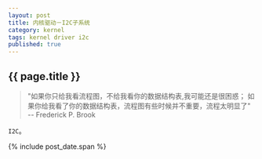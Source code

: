 ```yaml
---
layout: post
title: 内核驱动－I2C子系统
category: kernel
tags: kernel driver i2c
published: true
---
```


## {{ page.title }}

> "如果你只给我看流程图，不给我看你的数据结构表,我可能还是很困惑；
> 如果你给我看了你的数据结构表，流程图有些时候并不重要，流程太明显了"
> -- Frederick P. Brook

`I2C`。

{% include post_date.span %}
